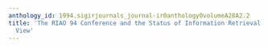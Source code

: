 ```yaml
---
anthology_id: 1994.sigirjournals_journal-ir0anthology0volumeA28A2.2
title: 'The RIAO 94 Conference and the Status of Information Retrieval: A Personal
  View'
---
```

